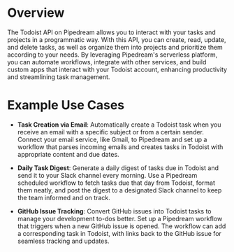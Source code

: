 # Overview

The Todoist API on Pipedream allows you to interact with your tasks and projects in a programmatic way. With this API, you can create, read, update, and delete tasks, as well as organize them into projects and prioritize them according to your needs. By leveraging Pipedream's serverless platform, you can automate workflows, integrate with other services, and build custom apps that interact with your Todoist account, enhancing productivity and streamlining task management.

# Example Use Cases

- **Task Creation via Email**: Automatically create a Todoist task when you receive an email with a specific subject or from a certain sender. Connect your email service, like Gmail, to Pipedream and set up a workflow that parses incoming emails and creates tasks in Todoist with appropriate content and due dates.

- **Daily Task Digest**: Generate a daily digest of tasks due in Todoist and send it to your Slack channel every morning. Use a Pipedream scheduled workflow to fetch tasks due that day from Todoist, format them neatly, and post the digest to a designated Slack channel to keep the team informed and on track.

- **GitHub Issue Tracking**: Convert GitHub issues into Todoist tasks to manage your development to-dos better. Set up a Pipedream workflow that triggers when a new GitHub issue is opened. The workflow can add a corresponding task in Todoist, with links back to the GitHub issue for seamless tracking and updates.
